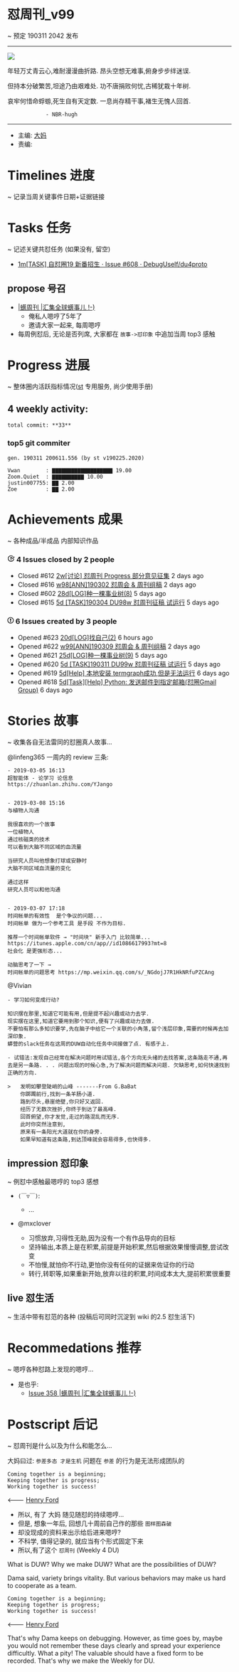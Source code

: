 # 怼周刊_v99
~ 预定 190311 2042 发布

-----------------------------------------

![](099w_poem.jpeg)

年轻万丈青云心,难耐漫漫曲折路. 
昂头空想无难事,俯身步步绊迷误. 

但持本分破繁苦,坦途乃由艰难处. 
功不唐捐败何忧,古稀犹栽十年树. 

哀牢何惜命蜉蝣,死生自有天定数. 
一息尚存精干事,褚生无愧人回首. 

                - NBR-hugh
-----------------------------------------

- 主编: [大妈](http://du.zoomquiet.io/2014-02/ac0-zq/)
- 责编:


# Timelines 进度 
~ 记录当周关键事件日期+证据链接


# Tasks 任务 
~ 记述关键共怼任务 (如果没有, 留空)

- [1m[TASK] 自怼圈19 新番招生 · Issue #608 · DebugUself/du4proto](https://github.com/DebugUself/du4proto/issues/608)

## propose 号召

- [|蠎周刊 |汇集全球蠎事儿 !-)](http://weekly.pychina.org/archives.html)
    + 俺私人嗯哼了5年了
    + 邀请大家一起来, 每周嗯哼
- 每周例怼后, 无论是否列席, 大家都在 `故事->怼印象` 中追加当周 top3 感触


# Progress 进展 
~ 整体圈内活跃指标情况([st](https://github.com/DebugUself/du4proto/tree/DU_tools/st) 专用服务, 尚少使用手册)

## 4 weekly activity:
    total commit: **33**


### top5 git commiter
    gen. 190311 200611.556 (by st v190225.2020)

    Vwan        : ▇▇▇▇▇▇▇▇▇▇▇▇▇▇▇▇▇▇▇ 19.00
    Zoom.Quiet  : ▇▇▇▇▇▇▇▇▇▇ 10.00
    justin007755: ▇▇ 2.00 
    Zoe         : ▇▇ 2.00 


# Achievements 成果 
~ 各种成品/半成品 内部知识作品

<div id="issues" class="pulse-section">
    <h3 class="conversation-list-heading" id="closed-issues">
      <span class="inner">
        <svg class="octicon octicon-issue-closed" viewBox="0 0 16 16" version="1.1" width="16" height="16" aria-hidden="true"><path fill-rule="evenodd" d="M7 10h2v2H7v-2zm2-6H7v5h2V4zm1.5 1.5l-1 1L12 9l4-4.5-1-1L12 7l-1.5-1.5zM8 13.7A5.71 5.71 0 0 1 2.3 8c0-3.14 2.56-5.7 5.7-5.7 1.83 0 3.45.88 4.5 2.2l.92-.92A6.947 6.947 0 0 0 8 1C4.14 1 1 4.14 1 8s3.14 7 7 7 7-3.14 7-7l-1.52 1.52c-.66 2.41-2.86 4.19-5.48 4.19v-.01z"></path></svg>
        <span class="text-emphasized">4</span> Issues
        closed by <span class="text-emphasized">2</span> people
      </span>
    </h3>
    <ul class="simple-conversation-list varied-states">
      <li>
        <span class="State State--red">Closed</span>
        <span class="num">#612</span>
        <a href="/DebugUself/du4proto/issues/612" class="title">2w[讨论] 怼周刊 Progress 部分意见征集</a>
        <relative-time datetime="2019-03-09T12:18:39Z" title="2019年3月9日 GMT+8 下午8:18">2 days ago</relative-time>
      </li>
      <li>
        <span class="State State--red">Closed</span>
        <span class="num">#616</span>
        <a href="/DebugUself/du4proto/issues/616" class="title">w98[ANN]190302 怼周会 &amp; 周刊组稿</a>
        <relative-time datetime="2019-03-09T05:31:21Z" title="2019年3月9日 GMT+8 下午1:31">2 days ago</relative-time>
      </li>
      <li>
        <span class="State State--red">Closed</span>
        <span class="num">#602</span>
        <a href="/DebugUself/du4proto/issues/602" class="title">28d[LOG]种一棵事业树(8)</a>
        <relative-time datetime="2019-03-06T15:44:14Z" title="2019年3月6日 GMT+8 下午11:44">5 days ago</relative-time>
      </li>
      <li>
        <span class="State State--red">Closed</span>
        <span class="num">#615</span>
        <a href="/DebugUself/du4proto/issues/615" class="title">5d [TASK]190304 DU98w 怼周刊征稿 试运行</a>
        <relative-time datetime="2019-03-06T11:26:50Z" title="2019年3月6日 GMT+8 下午7:26">5 days ago</relative-time>
      </li>
    </ul>
    <h3 class="conversation-list-heading" id="new-issues">
      <span class="inner">
        <svg class="octicon octicon-issue-opened" viewBox="0 0 14 16" version="1.1" width="14" height="16" aria-hidden="true"><path fill-rule="evenodd" d="M7 2.3c3.14 0 5.7 2.56 5.7 5.7s-2.56 5.7-5.7 5.7A5.71 5.71 0 0 1 1.3 8c0-3.14 2.56-5.7 5.7-5.7zM7 1C3.14 1 0 4.14 0 8s3.14 7 7 7 7-3.14 7-7-3.14-7-7-7zm1 3H6v5h2V4zm0 6H6v2h2v-2z"></path></svg>
        <span class="text-emphasized">6</span> Issues
        created by <span class="text-emphasized">3</span> people
      </span>
    </h3>
    <ul class="simple-conversation-list varied-states">
      <li>
        <span class="State State--green">Opened</span>
        <span class="num">#623</span>
        <a href="/DebugUself/du4proto/issues/623" class="title">20d[LOG]找自己(2)</a>
        <relative-time datetime="2019-03-11T08:25:33Z" title="2019年3月11日 GMT+8 下午4:25">6 hours ago</relative-time>
      </li>
      <li>
        <span class="State State--green">Opened</span>
        <span class="num">#622</span>
        <a href="/DebugUself/du4proto/issues/622" class="title">w99[ANN]190309 怼周会 &amp; 周刊组稿</a>
        <relative-time datetime="2019-03-09T05:30:44Z" title="2019年3月9日 GMT+8 下午1:30">2 days ago</relative-time>
      </li>
      <li>
        <span class="State State--green">Opened</span>
        <span class="num">#621</span>
        <a href="/DebugUself/du4proto/issues/621" class="title">25d[LOG]种一棵事业树(9)</a>
        <relative-time datetime="2019-03-06T15:43:10Z" title="2019年3月6日 GMT+8 下午11:43">5 days ago</relative-time>
      </li>
      <li>
        <span class="State State--green">Opened</span>
        <span class="num">#620</span>
        <a href="/DebugUself/du4proto/issues/620" class="title">5d [TASK]190311 DU99w 怼周刊征稿 试运行</a>
        <relative-time datetime="2019-03-06T11:19:18Z" title="2019年3月6日 GMT+8 下午7:19">5 days ago</relative-time>
      </li>
      <li>
        <span class="State State--green">Opened</span>
        <span class="num">#619</span>
        <a href="/DebugUself/du4proto/issues/619" class="title">5d[Help] 本地安装 termgraph成功,但是无法运行</a>
        <relative-time datetime="2019-03-05T15:12:45Z" title="2019年3月5日 GMT+8 下午11:12">6 days ago</relative-time>
      </li>
      <li>
        <span class="State State--green">Opened</span>
        <span class="num">#618</span>
        <a href="/DebugUself/du4proto/issues/618" class="title">5d[Task][Help] Python: 发送邮件到指定邮箱(怼圈Gmail Group)</a>
        <relative-time datetime="2019-03-05T15:02:19Z" title="2019年3月5日 GMT+8 下午11:02">6 days ago</relative-time>
      </li>
    </ul>
</div>
      
# Stories 故事 
~ 收集各自无法雷同的怼圈真人故事...

@linfeng365 一周内的 review 三条:

    - 2019-03-05 16:13
    超智能体 - 论学习 论信息
    https://zhuanlan.zhihu.com/YJango


    - 2019-03-08 15:16
    与植物人沟通

    我很喜欢的一个故事
    一位植物人
    通过核磁类的技术
    可以看到大脑不同区域的血流量

    当研究人员叫他想象打球或安静时
    大脑不同区域血流量的变化

    通过这样
    研究人员可以和他沟通


    - 2019-03-07 17:18
    时间帐单的有效性  是个争议的问题... 
    时间帐单 做为一个参考工具 是手段 不作为目标. 

    推荐一个时间帐单软件 → "时间块" 新手入门 比较简单... 
    https://itunes.apple.com/cn/app//id1086617993?mt=8
    社会化 是更强形态...  

    动脑思考了一下 →
    时间帐单的问题思考 https://mp.weixin.qq.com/s/_NGdojJ7R1HkNRfuPZCAng

@Vivian
    
    - 学习如何变成行动?

    知识摆在那里,知道它可能有用,但是提不起兴趣或动力去学. 
    现实摆在这里,知道它要用到那个知识,便有了兴趣或动力去做. 
    不要怕有那么多知识要学,先在脑子中给它一个关联的小角落,留个浅层印象,需要的时候再去加深印象. 
    蟒营的slack任务在这周的DUW自动化任务中间接做了点. 有感于上. 

    - 试错法:发现自己经常在解决问题时用试错法,各个方向无头绪的去找答案,这条路走不通,再去是另一条路. . . 问题出现的时候心急,为了解决问题而解决问题. 欠缺思考,如何快速找到正确的方向. 

    >   发明如攀登陡峭的山峰 -------From G.BaBat
        你踯躅前行,找到一条羊肠小道. 
        路到尽头,悬崖绝壁,你只好又返回. 
        经历了无数次挫折,你终于到达了最高峰. 
        回首俯望,你才发觉,走过的路混乱而无序. 
        此时你突然注意到,
        原来有一条阳光大道就在你的身旁. 
        如果早知道有这条路,到达顶峰就会容易得多,也快得多. 

## impression 怼印象 
~ 例怼中感触最嗯哼的 top3 感想

- `(￣▽￣)`:
    + ...

- @mxclover
    - 习惯放弃,习得性无助,因为没有一个有作品导向的目标
    - 坚持输出,本质上是在积累,前提是开始积累,然后根据效果慢慢调整,尝试改变
    - 不怕慢,就怕你不行动,更怕你没有任何的证据来佐证你的行动
    - 转行,转职等,如果重新开始,放弃以往的积累,时间成本太大,提前积累很重要

## live 怼生活
~ 生活中带有怼范的各种 (投稿后可同时沉淀到 wiki 的2.5 怼生活下)



# Recommedations 推荐 
~ 嗯哼各种怼路上发现的嗯哼...

- 是也乎:
    + [Issue 358 |蠎周刊 |汇集全球蠎事儿 !-)](http://weekly.pychina.org/issue/issue-358.html)


# Postscript 后记 
~ 怼周刊是什么以及为什么和能怎么...

大妈曰过: `参差多态 才是生机`
问题在 `参差` 的行为是无法形成团队的

    Coming together is a beginning; 
    Keeping together is progress; 
    Working together is success!

<--- [Henry Ford](https://www.brainyquote.com/quotes/quotes/h/henryford121997.html)

- 所以, 有了 大妈 随见随怼的持续嗯哼...
- 但是, 想象一年后, 回想几十周前自己作的那些 `图样图森破` 
- 却没现成的资料来出示给后进来嗯哼?
- 不科学, 值得记录的, 就应当有个形式固定下来
- 所以,有了这个 `怼周刊` (Weekly 4 DU)

What is DUW?
Why we make DUW?
What are the possibilities of DUW?

Dama said, variety brings vitality.
But various behaviors may make us hard to cooperate as a team.

    Coming together is a beginning; 
    Keeping together is progress; 
    Working together is success!

<--- [Henry Ford](https://www.brainyquote.com/quotes/quotes/h/henryford121997.html)

That's why Dama keeps on debugging.
However, as time goes by, maybe you would not remember these days clearly and spread your experience difficultly.
What a pity!
The valuable should have a fixed form to be recorded.
That's why we make the Weekly for DU.

